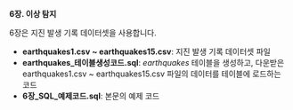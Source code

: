 <b>6장. 이상 탐지</b>

6장은 지진 발생 기록 데이터셋을 사용합니다.

- <b>earthquakes1.csv ~ earthquakes15.csv</b>: 지진 발생 기록 데이터셋 파일
- <b>earthquakes_테이블생성코드.sql</b>: *earthquakes* 테이블을 생성하고, 다운받은 earthquakes1.csv ~ earthquakes15.csv 파일의 데이터를 테이블에 로드하는 코드
- <b>6장_SQL_예제코드.sql</b>: 본문의 예제 코드

